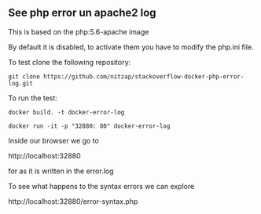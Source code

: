 ## See php error un apache2 log

This is based on the php:5.6-apache image

By default it is disabled, to activate them you have to modify the php.ini file.

To test clone the following repository:

```
git clone https://github.com/nitzap/stackoverflow-docker-php-error-log.git
```

To run the test:

```
docker build. -t docker-error-log

docker run -it -p "32880: 80" docker-error-log

```
Inside our browser we go to 

http://localhost:32880 

for as it is written in the error.log

To see what happens to the syntax errors we can explore 

http://localhost:32880/error-syntax.php
